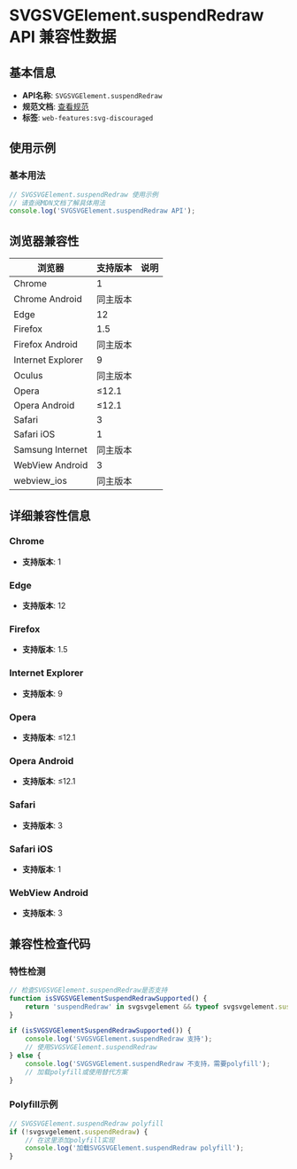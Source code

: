 # SVGSVGElement.suspendRedraw API 兼容性数据

## 基本信息

- **API名称**: `SVGSVGElement.suspendRedraw`
- **规范文档**: [查看规范](https://svgwg.org/svg2-draft/struct.html#__svg__SVGSVGElement__suspendRedraw)
- **标签**: `web-features:svg-discouraged`

## 使用示例

### 基本用法

```javascript
// SVGSVGElement.suspendRedraw 使用示例
// 请查阅MDN文档了解具体用法
console.log('SVGSVGElement.suspendRedraw API');
```

## 浏览器兼容性

| 浏览器 | 支持版本 | 说明 |
|--------|----------|------|
| Chrome | 1 |  |
| Chrome Android | 同主版本 |  |
| Edge | 12 |  |
| Firefox | 1.5 |  |
| Firefox Android | 同主版本 |  |
| Internet Explorer | 9 |  |
| Oculus | 同主版本 |  |
| Opera | ≤12.1 |  |
| Opera Android | ≤12.1 |  |
| Safari | 3 |  |
| Safari iOS | 1 |  |
| Samsung Internet | 同主版本 |  |
| WebView Android | 3 |  |
| webview_ios | 同主版本 |  |

## 详细兼容性信息

### Chrome

- **支持版本**: 1

### Edge

- **支持版本**: 12

### Firefox

- **支持版本**: 1.5

### Internet Explorer

- **支持版本**: 9

### Opera

- **支持版本**: ≤12.1

### Opera Android

- **支持版本**: ≤12.1

### Safari

- **支持版本**: 3

### Safari iOS

- **支持版本**: 1

### WebView Android

- **支持版本**: 3

## 兼容性检查代码

### 特性检测

```javascript
// 检查SVGSVGElement.suspendRedraw是否支持
function isSVGSVGElementSuspendRedrawSupported() {
    return 'suspendRedraw' in svgsvgelement && typeof svgsvgelement.suspendRedraw === 'function';
}

if (isSVGSVGElementSuspendRedrawSupported()) {
    console.log('SVGSVGElement.suspendRedraw 支持');
    // 使用SVGSVGElement.suspendRedraw
} else {
    console.log('SVGSVGElement.suspendRedraw 不支持，需要polyfill');
    // 加载polyfill或使用替代方案
}
```

### Polyfill示例

```javascript
// SVGSVGElement.suspendRedraw polyfill
if (!svgsvgelement.suspendRedraw) {
    // 在这里添加polyfill实现
    console.log('加载SVGSVGElement.suspendRedraw polyfill');
}
```

